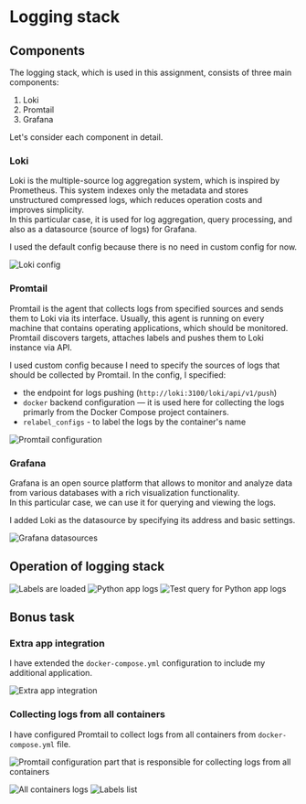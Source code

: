 # Logging stack

## Components

The logging stack, which is used in this assignment, consists of three main components:

1. Loki
2. Promtail
3. Grafana

Let's consider each component in detail.

### Loki

Loki is the multiple-source log aggregation system, which is inspired by Prometheus. This system indexes only the metadata and stores unstructured compressed logs, which reduces operation costs and improves simplicity. \
In this particular case, it is used for log aggregation, query processing, and also as a datasource (source of logs) for Grafana.

I used the default config because there is no need in custom config for now.

![Loki config](./img/loki_config.png)

### Promtail

Promtail is the agent that collects logs from specified sources and sends them to Loki via its interface. Usually, this agent is running on every machine that contains operating applications, which should be monitored.
Promtail discovers targets, attaches labels and pushes them to Loki instance via API.

I used custom config because I need to specify the sources of logs that should be collected by Promtail.
In the config, I specified:

- the endpoint for logs pushing (`http://loki:3100/loki/api/v1/push`)
- `docker` backend configuration — it is used here for collecting the logs primarly from the Docker Compose project containers.
- `relabel_configs` - to label the logs by the container's name

![Promtail configuration](./img/promtail_config.png)

### Grafana

Grafana is an open source platform that allows to monitor and analyze data from various databases with a rich visualization functionality. \
In this particular case, we can use it for querying and viewing the logs.

I added Loki as the datasource by specifying its address and basic settings.

![Grafana datasources](./img/grafana_ds.png)

## Operation of logging stack

![Labels are loaded](./img/operating_1.png)
![Python app logs](./img/operating_2.png)
![Test query for Python app logs](./img/operating_3.png)

## Bonus task

### Extra app integration

I have extended the `docker-compose.yml` configuration to include my additional application.

![Extra app integration](./img/bonus_app.png)

### Collecting logs from all containers

I have configured Promtail to collect logs from all containers from `docker-compose.yml` file.

![Promtail configuration part that is responsible for collecting logs from all containers](./img/bonus_config.png)

![All containers logs](./img/bonus_1.png)
![Labels list](./img/bonus_2.png)
